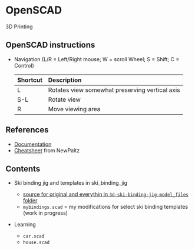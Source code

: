 # OpenSCAD
3D Printing

## OpenSCAD instructions
- Navigation (L/R = Left/Right mouse; W = scroll Wheel; S = Shift; C = Control)

  | Shortcut | Description |
  | :------- | :--------------------------------------------- |
  | L        | Rotates view somewhat preserving vertical axis |
  | S-L | Rotate view |
  | R   | Move viewing area |


## References
- [Documentation](https://openscad.org/documentation.html)
- [Cheatsheet](https://www.newpaltz.edu/media/school-of--education/slideshow/cie/OpenSCAD%20CheatSheet.pdf) from NewPaltz


## Contents

- Ski binding jig and templates in ski_binding_jig
  - [source for original and everythin in `3d-ski-binding-jig-model_files` folder](https://www.printables.com/model/300217-3d-ski-binding-jig)
  - `mybindings.scad` = my modifications for select ski binding templates (work in progress)
  
- Learning
  - `car.scad`
  - `house.scad`
